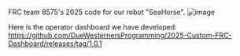 FRC team 8575's 2025 code for our robot "SeaHorse".
![image](https://github.com/user-attachments/assets/6cc149b4-6c09-4e16-bc70-326b5bf76512)


Here is the operator dashboard we have developed:
https://github.com/DueWesternersProgramming/2025-Custom-FRC-Dashboard/releases/tag/1.0.1
